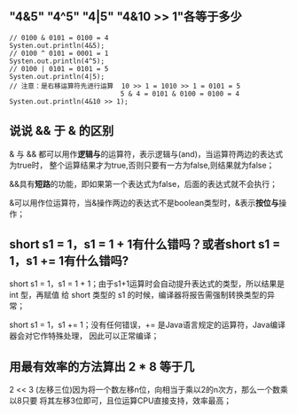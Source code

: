 ## "4&5" "4^5" "4|5" "4&10 >> 1"各等于多少

```
// 0100 & 0101 = 0100 = 4
Systen.out.println(4&5);
// 0100 ^ 0101 = 0001 = 1
Systen.out.println(4^5);
// 0100 | 0101 = 0101 = 5
Systen.out.println(4|5);
// 注意：是右移运算符先进行运算  10 >> 1 = 1010 >> 1 = 0101 = 5
                            5 & 4 = 0101 & 0100 = 0100 = 4
Systen.out.println(4&10 >> 1);

```

## 说说 && 于 & 的区别
& 与 && 都可以用作**逻辑与**的运算符，表示逻辑与(and)，当运算符两边的表达式为true时，
整个运算结果才为true,否则只要有一方为false,则结果就为false；

&&具有**短路**的功能，即如果第一个表达式为false，后面的表达式就不会执行；

&可以用作位运算符，当&操作两边的表达式不是boolean类型时，&表示**按位与**操作；

## short s1 = 1，s1 = 1 + 1有什么错吗？或者short s1 = 1，s1 += 1有什么错吗?

short s1 = 1，s1 = 1 + 1；由于s1+1运算时会自动提升表达式的类型，所以结果是 int 型，再赋值
给 short 类型的 s1 的时候，编译器将报告需强制转换类型的异常；

short s1 = 1，s1 += 1；没有任何错误，+= 是Java语言规定的运算符，Java编译器会对它作特殊处理，
因此可以正常编译；

## 用最有效率的方法算出 2 * 8 等于几
2 << 3 (左移三位)因为将一个数左移n位，向相当于乘以2的n次方，那么一个数乘以8只要
将其左移3位即可，且位运算CPU直接支持，效率最高；